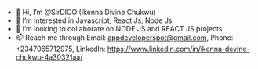 - 👋 Hi, I’m @SirDICO (Ikenna Divine Chukwu)
- 👀 I’m interested in Javascript, React Js, Node Js
- 💞️ I’m looking to collaborate on NODE JS and REACT JS projects
- 📫 Reach me through Email: appdeveloperspot@gmail.com, Phone: +2347065712975, LinkedIn: https://www.linkedin.com/in/ikenna-devine-chukwu-4a30321aa/

<!---
SirDICO/SirDICO is a ✨ special ✨ repository because its `README.md` (this file) appears on your GitHub profile.
You can click the Preview link to take a look at your changes.
--->
